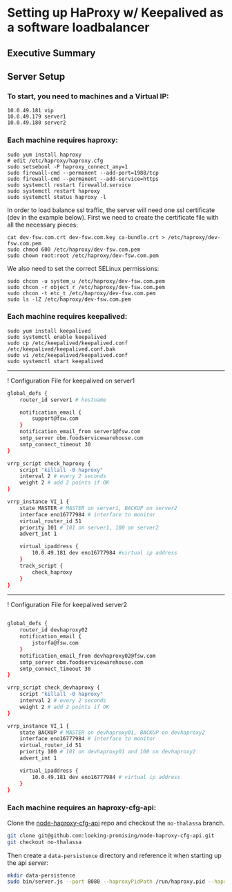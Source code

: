 # Setting up HaProxy w/ Keepalived as a software loadbalancer

## Executive Summary

## Server Setup

### To start, you need to machines and a Virtual IP:

    10.0.49.181 vip    
    10.0.49.179 server1
    10.0.49.180 server2

### Each machine requires haproxy:

    sudo yum install haproxy
    # edit /etc/haproxy/haproxy.cfg
    sudo setsebool -P haproxy_connect_any=1
    sudo firewall-cmd --permanent --add-port=1988/tcp
    sudo firewall-cmd --permanent --add-service=https
    sudo systemctl restart firewalld.service
    sudo systemctl restart haproxy
    sudo systemctl status haproxy -l


In order to load balance ssl traffic, the server will need one ssl certificate (dev in the example below).
First we need to create the certificate file with all the necessary pieces:

    cat dev-fsw.com.crt dev-fsw.com.key ca-bundle.crt > /etc/haproxy/dev-fsw.com.pem
    sudo chmod 600 /etc/haproxy/dev-fsw.com.pem
    sudo chown root:root /etc/haproxy/dev-fsw.com.pem

We also need to set the correct SELinux permissions:

    sudo chcon -u system_u /etc/haproxy/dev-fsw.com.pem
    sudo chcon -r object_r /etc/haproxy/dev-fsw.com.pem
    sudo chcon -t etc_t /etc/haproxy/dev-fsw.com.pem
    sudo ls -lZ /etc/haproxy/dev-fsw.com.pem


### Each machine requires keepalived:

    sudo yum install keepalived
    sudo systemctl enable keepalived
    sudo cp /etc/keepalived/keepalived.conf /etc/keepalived/keepalived.conf.bak
    sudo vi /etc/keepalived/keepalived.conf
    sudo systemctl start keepalived


-----------------------------------------------------------------------------------------------------------------


! Configuration File for keepalived on server1

```bash
global_defs {
	router_id server1 # hostname

	notification_email {
		support@fsw.com
	}
	notification_email_from server1@fsw.com
	smtp_server obm.foodservicewarehouse.com
	smtp_connect_timeout 30
}

vrrp_script check_haproxy {
	script "killall -0 haproxy"
	interval 2 # every 2 seconds
	weight 2 # add 2 points if OK
}

vrrp_instance VI_1 {
	state MASTER # MASTER on server1, BACKUP on server2
	interface eno16777984 # interface to monitor
	virtual_router_id 51
	priority 101 # 101 on server1, 100 on server2
	advert_int 1

	virtual_ipaddress {
		10.0.49.181 dev eno16777984 #virtual ip address
	}
	track_script {
		check_haproxy
	}
}

```

-----------------------------------------------------------------------------------------------------------------


! Configuration File for keepalived server2

```bash

global_defs {
	router_id devhaproxy02
	notification_email {
		jstorfa@fsw.com
	}
	notification_email_from devhaproxy02@fsw.com
	smtp_server obm.foodservicewarehouse.com
	smtp_connect_timeout 30
}

vrrp_script check_devhaproxy {
	script "killall -0 haproxy"
	interval 2 # every 2 seconds
	weight 2 # add 2 points if OK
}

vrrp_instance VI_1 {
	state BACKUP # MASTER on devhaproxy01, BACKUP on devhaproxy2
	interface eno16777984 # interface to monitor
	virtual_router_id 51
	priority 100 # 101 on devhaproxy01 and 100 on devhaproxy2
	advert_int 1

	virtual_ipaddress {
		10.0.49.181 dev eno16777984 # virtual ip address
	}
}

```

### Each machine requires an haproxy-cfg-api:

Clone the [node-haproxy-cfg-api](https://github.com/looking-promising/node-haproxy-cfg-api/tree/dev/no-thalassa) repo and checkout the `no-thalassa` branch.

```bash
git clone git@github.com:looking-promising/node-haproxy-cfg-api.git
git checkout no-thalassa
```

Then create a `data-persistence` directory and reference it when starting up the api server:

```bash
mkdir data-persistence
sudo bin/server.js --port 8080 --haproxyPidPath /run/haproxy.pid --haproxyCfgPath /etc/haproxy/haproxy.cfg --persistence ./data-persistence/data --sudo  --debug
```

